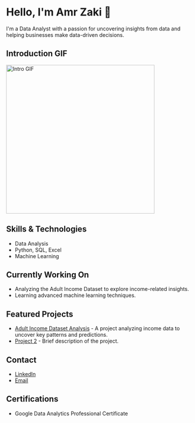 # Hello, I'm Amr Zaki 👋

I'm a Data Analyst with a passion for uncovering insights from data and helping businesses make data-driven decisions.

## Introduction GIF
<img src="https://camo.githubusercontent.com/4c8e8391a8daa016bef8de0832c4b7530a202cd7203f75795b0011954148e59a/68747470733a2f2f692e70696e696d672e636f6d2f6f726967696e616c732f66632f37312f36332f66633731363335633766316230396564333034313366353962623734393538322e676966" width="400" alt="Intro GIF">

## Skills & Technologies
- Data Analysis
- Python, SQL, Excel
- Machine Learning

## Currently Working On
- Analyzing the Adult Income Dataset to explore income-related insights.
- Learning advanced machine learning techniques.

## Featured Projects
- [Adult Income Dataset Analysis](https://github.com/Amr-Zaki-Data-Scientist/Adult_Income-analysis) - A project analyzing income data to uncover key patterns and predictions.
- [Project 2](link-to-project) - Brief description of the project.

## Contact
- [LinkedIn](https://www.linkedin.com/in/amr-zaki-16924a217/)
- [Email](mailto:your.email@example.com)

## Certifications
- Google Data Analytics Professional Certificate
